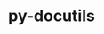 ---
title: "py-docutils"
layout: cache
categories: [package, develop]
meta: {"compilers": ["gcc@=11.4.0", "gcc@=13.2.0", "gcc@=7.5.0"], "num_specs": 33, "num_specs_by_stack": {"e4s": 5, "ml-linux-aarch64-cuda": 10, "ml-linux-x86_64-cuda": 10, "radiuss": 8, "root": 33}, "oss": ["ubuntu18.04", "ubuntu22.04", "ubuntu24.04"], "platforms": ["linux"], "stacks": ["e4s", "ml-linux-aarch64-cuda", "ml-linux-x86_64-cuda", "radiuss", "root"], "targets": ["aarch64", "x86_64_v3"], "versions": ["0.20.1"]}
spec_details: [{"compiler": "gcc@=7.5.0", "hash": "26rrx4z57olzxo7iwxal2abjvpqaoldp", "os": "ubuntu18.04", "platform": "linux", "size": "-", "stacks": ["radiuss", "root"], "target": "x86_64_v3", "variants": ["build_system=python_pip"], "versions": ["0.20.1"]}, {"compiler": "gcc@=13.2.0", "hash": "3qk2faiurqjpm2bwd4mzlpa4eabuyocp", "os": "ubuntu24.04", "platform": "linux", "size": "-", "stacks": ["ml-linux-aarch64-cuda", "root"], "target": "aarch64", "variants": ["build_system=python_pip"], "versions": ["0.20.1"]}, {"compiler": "gcc@=13.2.0", "hash": "4akwxgejlwhy3apkquxxs2vfodzm73fn", "os": "ubuntu24.04", "platform": "linux", "size": "-", "stacks": ["ml-linux-aarch64-cuda", "root"], "target": "aarch64", "variants": ["build_system=python_pip"], "versions": ["0.20.1"]}, {"compiler": "gcc@=13.2.0", "hash": "4hvo6aeut53d2gsqgnyusk5if2cqb2om", "os": "ubuntu24.04", "platform": "linux", "size": "-", "stacks": ["ml-linux-aarch64-cuda", "root"], "target": "aarch64", "variants": ["build_system=python_pip"], "versions": ["0.20.1"]}, {"compiler": "gcc@=13.2.0", "hash": "7ooru2b7nve2b27r2moxzjfgycmytbm3", "os": "ubuntu24.04", "platform": "linux", "size": "-", "stacks": ["ml-linux-x86_64-cuda", "root"], "target": "x86_64_v3", "variants": ["build_system=python_pip"], "versions": ["0.20.1"]}, {"compiler": "gcc@=7.5.0", "hash": "aazcyc4ue6uduoaoazsbzcsh4v5likpb", "os": "ubuntu18.04", "platform": "linux", "size": "-", "stacks": ["radiuss", "root"], "target": "x86_64_v3", "variants": ["build_system=python_pip"], "versions": ["0.20.1"]}, {"compiler": "gcc@=11.4.0", "hash": "agbcw4a6rtykpphv27m5wwtewe5jufmy", "os": "ubuntu22.04", "platform": "linux", "size": "-", "stacks": ["e4s", "root"], "target": "x86_64_v3", "variants": ["build_system=python_pip"], "versions": ["0.20.1"]}, {"compiler": "gcc@=13.2.0", "hash": "bl6et6gqyavzu33nbyk57llzs24ialog", "os": "ubuntu24.04", "platform": "linux", "size": "-", "stacks": ["ml-linux-aarch64-cuda", "root"], "target": "aarch64", "variants": ["build_system=python_pip"], "versions": ["0.20.1"]}, {"compiler": "gcc@=13.2.0", "hash": "bszbozvwgnrxn3hof2zj2jklxisms352", "os": "ubuntu24.04", "platform": "linux", "size": "-", "stacks": ["ml-linux-aarch64-cuda", "root"], "target": "aarch64", "variants": ["build_system=python_pip"], "versions": ["0.20.1"]}, {"compiler": "gcc@=7.5.0", "hash": "btqdln46aixolv7ssa7iiugs3s3pk6lu", "os": "ubuntu18.04", "platform": "linux", "size": "-", "stacks": ["radiuss", "root"], "target": "x86_64_v3", "variants": ["build_system=python_pip"], "versions": ["0.20.1"]}, {"compiler": "gcc@=13.2.0", "hash": "e7ii46wzjotbi5jt3yasqgakrdmlsxm4", "os": "ubuntu24.04", "platform": "linux", "size": "-", "stacks": ["ml-linux-x86_64-cuda", "root"], "target": "x86_64_v3", "variants": ["build_system=python_pip"], "versions": ["0.20.1"]}, {"compiler": "gcc@=7.5.0", "hash": "fcislizctpskhgrgq5x2l4vtzspjhuxa", "os": "ubuntu18.04", "platform": "linux", "size": "-", "stacks": ["radiuss", "root"], "target": "x86_64_v3", "variants": ["build_system=python_pip"], "versions": ["0.20.1"]}, {"compiler": "gcc@=13.2.0", "hash": "fw5rxypeadu2lyske3qxmddgh25fboat", "os": "ubuntu24.04", "platform": "linux", "size": "-", "stacks": ["ml-linux-x86_64-cuda", "root"], "target": "x86_64_v3", "variants": ["build_system=python_pip"], "versions": ["0.20.1"]}, {"compiler": "gcc@=11.4.0", "hash": "fwzf4cmn3wfgc7jykh7pyqdvrjyazfkg", "os": "ubuntu22.04", "platform": "linux", "size": "-", "stacks": ["e4s", "root"], "target": "x86_64_v3", "variants": ["build_system=python_pip"], "versions": ["0.20.1"]}, {"compiler": "gcc@=13.2.0", "hash": "g26aoojoli55ulu73fv6d6w2xuze7bep", "os": "ubuntu24.04", "platform": "linux", "size": "-", "stacks": ["ml-linux-x86_64-cuda", "root"], "target": "x86_64_v3", "variants": ["build_system=python_pip"], "versions": ["0.20.1"]}, {"compiler": "gcc@=13.2.0", "hash": "g6fbhskxd2nzbasgkbqlz73lpx74iql4", "os": "ubuntu24.04", "platform": "linux", "size": "-", "stacks": ["ml-linux-x86_64-cuda", "root"], "target": "x86_64_v3", "variants": ["build_system=python_pip"], "versions": ["0.20.1"]}, {"compiler": "gcc@=11.4.0", "hash": "h3debu6wn2ibdkjpjj2i56ns5xs332kf", "os": "ubuntu22.04", "platform": "linux", "size": "-", "stacks": ["e4s", "root"], "target": "x86_64_v3", "variants": ["build_system=python_pip"], "versions": ["0.20.1"]}, {"compiler": "gcc@=11.4.0", "hash": "jgzcuvc6nmi6a6iqmfzgpzwq5eunu6m7", "os": "ubuntu22.04", "platform": "linux", "size": "-", "stacks": ["e4s", "root"], "target": "x86_64_v3", "variants": ["build_system=python_pip"], "versions": ["0.20.1"]}, {"compiler": "gcc@=13.2.0", "hash": "jl5t2tlfu5ctt3rxeb5sdrrlc7qf33pk", "os": "ubuntu24.04", "platform": "linux", "size": "-", "stacks": ["ml-linux-aarch64-cuda", "root"], "target": "aarch64", "variants": ["build_system=python_pip"], "versions": ["0.20.1"]}, {"compiler": "gcc@=13.2.0", "hash": "lgna5g4dify5bh4ddqarggw2v7wkozqc", "os": "ubuntu24.04", "platform": "linux", "size": "-", "stacks": ["ml-linux-aarch64-cuda", "root"], "target": "aarch64", "variants": ["build_system=python_pip"], "versions": ["0.20.1"]}, {"compiler": "gcc@=13.2.0", "hash": "lypedij5f5e46yzqysmx7lgw5gu767wb", "os": "ubuntu24.04", "platform": "linux", "size": "-", "stacks": ["ml-linux-x86_64-cuda", "root"], "target": "x86_64_v3", "variants": ["build_system=python_pip"], "versions": ["0.20.1"]}, {"compiler": "gcc@=7.5.0", "hash": "me2g27fi3re3mcjq4v2fenqrcafsejed", "os": "ubuntu18.04", "platform": "linux", "size": "-", "stacks": ["radiuss", "root"], "target": "x86_64_v3", "variants": ["build_system=python_pip"], "versions": ["0.20.1"]}, {"compiler": "gcc@=13.2.0", "hash": "mmphsen22ltaebsgtyvljcifqczvecom", "os": "ubuntu24.04", "platform": "linux", "size": "-", "stacks": ["ml-linux-x86_64-cuda", "root"], "target": "x86_64_v3", "variants": ["build_system=python_pip"], "versions": ["0.20.1"]}, {"compiler": "gcc@=13.2.0", "hash": "n2p7gjemxsywgkxx6drpzdlp2xinlogu", "os": "ubuntu24.04", "platform": "linux", "size": "-", "stacks": ["ml-linux-x86_64-cuda", "root"], "target": "x86_64_v3", "variants": ["build_system=python_pip"], "versions": ["0.20.1"]}, {"compiler": "gcc@=13.2.0", "hash": "nttkbveu6jrg7xbby3rzbes6p7lfhokg", "os": "ubuntu24.04", "platform": "linux", "size": "-", "stacks": ["ml-linux-aarch64-cuda", "root"], "target": "aarch64", "variants": ["build_system=python_pip"], "versions": ["0.20.1"]}, {"compiler": "gcc@=13.2.0", "hash": "ri3c6r2bx6ykpqjyj3stposi6cmuhggi", "os": "ubuntu24.04", "platform": "linux", "size": "-", "stacks": ["ml-linux-aarch64-cuda", "root"], "target": "aarch64", "variants": ["build_system=python_pip"], "versions": ["0.20.1"]}, {"compiler": "gcc@=7.5.0", "hash": "rny4qgh2wny7qnldnzlgju2o72rp64yd", "os": "ubuntu18.04", "platform": "linux", "size": "-", "stacks": ["radiuss", "root"], "target": "x86_64_v3", "variants": ["build_system=python_pip"], "versions": ["0.20.1"]}, {"compiler": "gcc@=13.2.0", "hash": "swr5skxhiyff5klbcrslq2es2dwdb6ah", "os": "ubuntu24.04", "platform": "linux", "size": "-", "stacks": ["ml-linux-x86_64-cuda", "root"], "target": "x86_64_v3", "variants": ["build_system=python_pip"], "versions": ["0.20.1"]}, {"compiler": "gcc@=11.4.0", "hash": "vd4z62pfu7n6d7wvfivujf4osukzbesg", "os": "ubuntu22.04", "platform": "linux", "size": "-", "stacks": ["e4s", "root"], "target": "x86_64_v3", "variants": ["build_system=python_pip"], "versions": ["0.20.1"]}, {"compiler": "gcc@=7.5.0", "hash": "wm7itxe52zvv4x3y2kf24kj4yqvjzxbi", "os": "ubuntu18.04", "platform": "linux", "size": "-", "stacks": ["radiuss", "root"], "target": "x86_64_v3", "variants": ["build_system=python_pip"], "versions": ["0.20.1"]}, {"compiler": "gcc@=13.2.0", "hash": "x6iyyc6np5fhmqprc3wugknmjocz7xmz", "os": "ubuntu24.04", "platform": "linux", "size": "-", "stacks": ["ml-linux-x86_64-cuda", "root"], "target": "x86_64_v3", "variants": ["build_system=python_pip"], "versions": ["0.20.1"]}, {"compiler": "gcc@=13.2.0", "hash": "xjoppo2wyphwoiczsruforznr2hgwbx2", "os": "ubuntu24.04", "platform": "linux", "size": "-", "stacks": ["ml-linux-aarch64-cuda", "root"], "target": "aarch64", "variants": ["build_system=python_pip"], "versions": ["0.20.1"]}, {"compiler": "gcc@=7.5.0", "hash": "xuwkhh42u5s3zbl3xca67ijcmcb2kn4i", "os": "ubuntu18.04", "platform": "linux", "size": "-", "stacks": ["radiuss", "root"], "target": "x86_64_v3", "variants": ["build_system=python_pip"], "versions": ["0.20.1"]}]
---